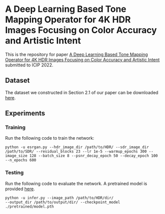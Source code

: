 # A Deep Learning Based Tone Mapping Operator for 4K HDR Images Focusing on Color Accuracy and Artistic Intent

This is the repository for paper [A Deep Learning Based Tone Mapping Operator for 4K HDR Images Focusing on Color Accuracy and Artistic Intent]() submitted to ICIP 2022.

## Dataset

The dataset we constructed in Section 2.1 of our paper can be downloaded [here](https://www.dropbox.com/s/0nh4837okzd0jtq/data_train.tar.xz?dl=0).

## Experiments

### Training

Run the following code to train the network:

```
python -u esrgan.py --hdr_image_dir /path/to/HDR/ --sdr_image_dir /path/to/SDR/ --residual_blocks 23 --lr 1e-5 --warmup_epochs 300 --image_size 128 --batch_size 8 --psnr_decay_epoch 50 --decay_epoch 100 --n_epochs 600
```

### Testing

Run the following code to evaluate the network. A pretrained model is provided [here](./pretrained/model.pth).

```
python -u infer.py --image_path /path/to/HDR/dir/ 
--output_dir /path/to/output/dir/ --checkpoint_model ./pretrained/model.pth 
```